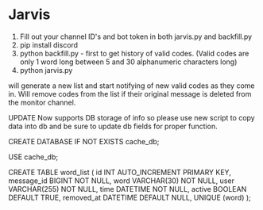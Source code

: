 # Jarvis
1.  Fill out your channel ID's and bot token in both jarvis.py and backfill.py
2.  pip install discord
3.  python backfill.py - first to get history of valid codes.  (Valid codes are only 1 word long between 5 and 30 alphanumeric characters long)
4.  python jarvis.py

   will generate a new list and start notifying of new valid codes as they come in.  Will remove codes from the list if their original message is deleted from the monitor channel.

UPDATE
 Now supports DB storage of info so please use new script to copy data into db and be sure to update db fields for proper function.

CREATE DATABASE IF NOT EXISTS cache_db;

USE cache_db;

CREATE TABLE word_list (
    id INT AUTO_INCREMENT PRIMARY KEY,
    message_id BIGINT NOT NULL,
    word VARCHAR(30) NOT NULL,
    user VARCHAR(255) NOT NULL,
    time DATETIME NOT NULL,
    active BOOLEAN DEFAULT TRUE,
    removed_at DATETIME DEFAULT NULL,
    UNIQUE (word)
);
